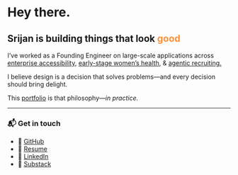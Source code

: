 # Hey there.

## Srijan is building things that look <span style="color:#fb923c;font-weight:bold;">good</span>

I’ve worked as a Founding Engineer on large-scale applications across  [enterprise accessibility](https://origin-www.veritas.com/en/uk/insights/ediscovery-platform), [early-stage women’s health](https://proactiveforher.com/), &  [agentic recruiting.](https://www.seekout.com/platform/spot)

I believe design is a decision that solves problems—and every decision should bring delight.

This [portfolio](https://www.srijansrivastava.com/) is that philosophy—*in practice.*

---

### 📬 Get in touch  
- 🧠 [GitHub](https://github.com/SrivastavaSrijan?tab=repositories)  
- 📄 [Resume](https://drive.google.com/file/d/1Bbgt0CcSNrmEBg39G2ppwgB8XA5JXIt-/view?usp=drivesdk)  
- 💼 [LinkedIn](https://www.linkedin.com/in/srijansrivastava35/)  
- 📰 [Substack](https://substack.com/@srijansrivastava1)
